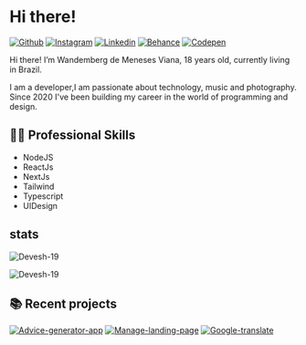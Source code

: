 <h1 align="left">Hi there!</h1>

[ ![Github](https://img.shields.io/badge/Github-100000?style=for-the-badge&logo=github&logoColor=white)](https://github.com/newberg85) [ ![Instagram](https://img.shields.io/badge/Instagram-f1007d?style=for-the-badge&logo=instagram&logoColor=white)](https://www.instagram.com/new.berg85/) [ ![Linkedin](https://img.shields.io/badge/Linkedin-0a66c2?style=for-the-badge&logo=linkedin&logoColor=white)](https://www.linkedin.com/in/wandemberg-de-meneses-viana-526019261/) [ ![Behance](https://img.shields.io/badge/Behance-0057ff?style=for-the-badge&logo=behance&logoColor=white)](https://www.behance.net/bergviana) [ ![Codepen](https://img.shields.io/badge/Codepen-white?style=for-the-badge&logo=codepen&logoColor=black)](https://codepen.io/newberg85)

Hi there! I’m Wandemberg de Meneses Viana, 18 years old, currently living in Brazil.

I am a developer,I am passionate about technology, music and photography. Since 2020 I've been building my career in the world of programming and design.


## 👨‍💻 Professional Skills
- NodeJS
- ReactJs
- NextJs
- Tailwind
- Typescript
- UIDesign

## stats
<p>&nbsp;<img align="left"  src="https://github-readme-stats.vercel.app/api?username=newberg85&show_icons=true&theme=dark" alt="Devesh-19" /></p>
<p><img src="https://github-readme-stats.vercel.app/api/top-langs/?username=newberg85&layout=compact&theme=dark" alt="Devesh-19" /></p> 

## 📚 Recent projects

[![Advice-generator-app](https://github-readme-stats.vercel.app/api/pin/?username=newberg85&repo=advice-generator-app&theme=dark)](https://github.com/newberg85/advice-generator-app)
[![Manage-landing-page](https://github-readme-stats.vercel.app/api/pin/?username=newberg85&repo=manage-landing-page&theme=dark)](https://github.com/newberg85/manage-landing-page)
[![Google-translate](https://github-readme-stats.vercel.app/api/pin/?username=newberg85&repo=Google-translate&theme=dark)](https://github.com/newberg85/Google-translate)

<!--
**newberg85/newberg85** is a ✨ _special_ ✨ repository because its `README.md` (this file) appears on your GitHub profile.

Here are some ideas to get you started:

- 🔭 I’m currently working on ...
- 🌱 I’m currently learning ...
- 👯 I’m looking to collaborate on ...
- 🤔 I’m looking for help with ...
- 💬 Ask me about ...
- 📫 How to reach me: ...
- 😄 Pronouns: ...
- ⚡ Fun fact: ...
-->
